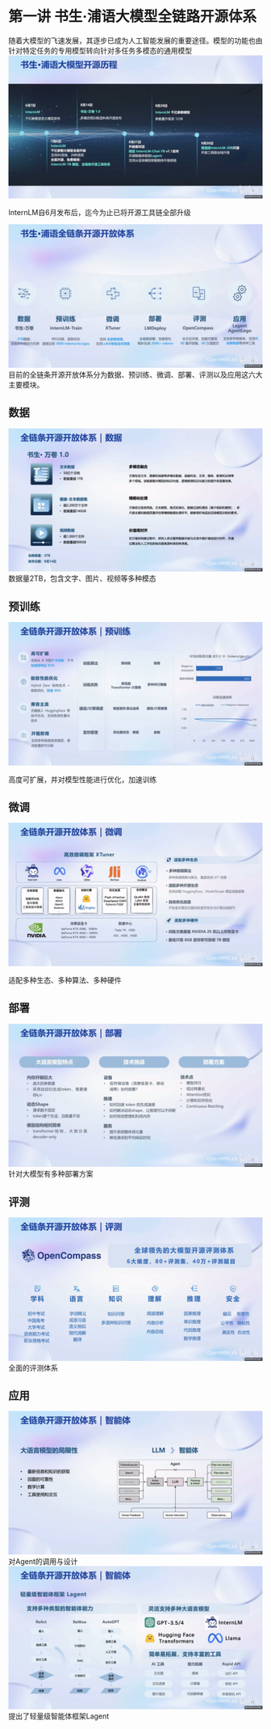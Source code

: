 # 第一讲 书生·浦语大模型全链路开源体系
随着大模型的飞速发展，其逐步已成为人工智能发展的重要途径。模型的功能也由针对特定任务的专用模型转向针对多任务多模态的通用模型
![请添加图片描述](images/1.png)

InternLM自6月发布后，迄今为止已将开源工具链全部升级

![请添加图片描述](images/2.png)
目前的全链条开源开放体系分为数据、预训练、微调、部署、评测以及应用这六大主要模块。

## 数据

![请添加图片描述](images/3.png)
数据量2TB，包含文字、图片、视频等多种模态

## 预训练

![请添加图片描述](images/4.png)

高度可扩展，并对模型性能进行优化，加速训练

## 微调
![请添加图片描述](images/5.png)

适配多种生态、多种算法、多种硬件
## 部署
![在这里插入图片描述](images/6.png)
针对大模型有多种部署方案

## 评测

![评测](images/7.png)
全面的评测体系
## 应用

![在这里插入图片描述](images/8.png)
对Agent的调用与设计
![在这里插入图片描述](images/9.png)
提出了轻量级智能体框架Lagent